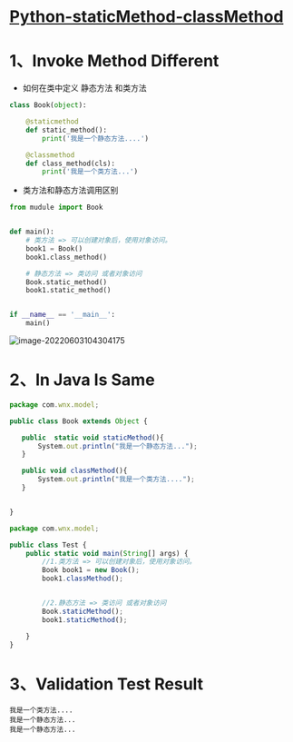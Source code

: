 # [Python-staticMethod-classMethod]()

# 1、Invoke Method Different

- 如何在类中定义 静态方法 和类方法

```python
class Book(object):

    @staticmethod
    def static_method():
        print('我是一个静态方法....')

    @classmethod
    def class_method(cls):
        print('我是一个类方法...')
```

- 类方法和静态方法调用区别

```python
from mudule import Book


def main():
    # 类方法 => 可以创建对象后，使用对象访问。
    book1 = Book()
    book1.class_method()

    # 静态方法 => 类访问 或者对象访问
    Book.static_method()
    book1.static_method()


if __name__ == '__main__':
    main()

```

![image-20220603104304175](C:/Users/wangnaixing/AppData/Roaming/Typora/typora-user-images/image-20220603104304175.png)

# 2、In Java Is Same

```javascript
package com.wnx.model;

public class Book extends Object {

   public  static void staticMethod(){
       System.out.println("我是一个静态方法...");
   }

   public void classMethod(){
       System.out.println("我是一个类方法....");
   }


}
```

```javascript
package com.wnx.model;

public class Test {
    public static void main(String[] args) {
        //1.类方法 => 可以创建对象后，使用对象访问。
        Book book1 = new Book();
        book1.classMethod();


        //2.静态方法 => 类访问 或者对象访问
        Book.staticMethod();
        book1.staticMethod();

    }
}

```

# 3、Validation Test Result

```
我是一个类方法....
我是一个静态方法...
我是一个静态方法...
```

